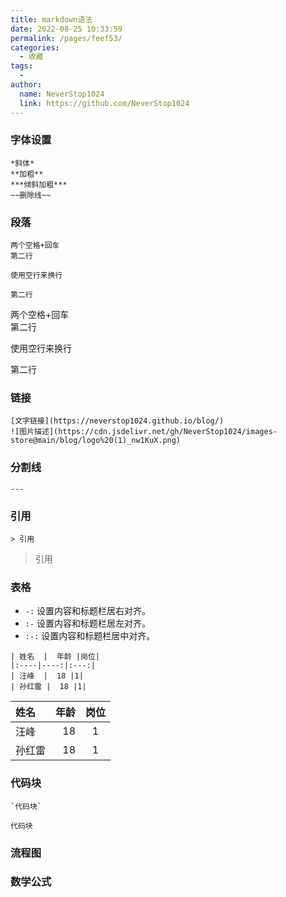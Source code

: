 ```yaml
---
title: markdown语法
date: 2022-08-25 10:33:59
permalink: /pages/feef53/
categories:
  - 收藏
tags:
  - 
author: 
  name: NeverStop1024
  link: https://github.com/NeverStop1024
---
```

### 字体设置
```text
*斜体*
**加粗**
***倾斜加粗***
~~删除线~~
```
### 段落
```text
两个空格+回车  
第二行

使用空行来换行

第二行
```
两个空格+回车  
第二行

使用空行来换行 

第二行

### 链接
```text
[文字链接](https://neverstop1024.github.io/blog/)
![图片描述](https://cdn.jsdelivr.net/gh/NeverStop1024/images-store@main/blog/logo%20(1)_nw1KuX.png)
```

### 分割线
```text
---
```

### 引用
```text
> 引用
```
> 引用

### 表格
* `-:` 设置内容和标题栏居右对齐。
* `:-` 设置内容和标题栏居左对齐。
* `:-:` 设置内容和标题栏居中对齐。
```text
| 姓名  |  年龄 |岗位|
|:----|----:|:---:|
| 汪峰  |  18 |1|
| 孙红雷 |  18 |1|
```
| 姓名  |  年龄 |岗位|
|:----|----:|:---:|
| 汪峰  |  18 |1|
| 孙红雷 |  18 |1|

### 代码块
```text
`代码块`
```
`代码块`

### 流程图
### 数学公式
